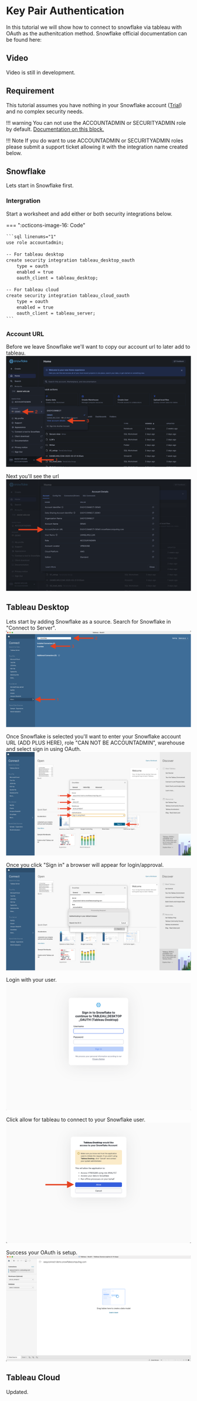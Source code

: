 # Key Pair Authentication
In this tutorial we will show how to connect to snowflake via tableau with OAuth as the authenitcation method. Snowflake official documentation can be found here: 

## Video
Video is still in development.

## Requirement
This tutorial assumes you have nothing in your Snowflake account ([Trial](https://signup.snowflake.com/)) and no complex security needs.

!!! warning
    You can not use the ACCOUNTADMIN or SECURITYADMIN role by default. [Documentation on this block.](https://docs.snowflake.com/en/user-guide/oauth-partner#blocking-specific-roles-from-using-the-integration)

!!! Note
    If you do want to use ACCOUNTADMIN or SECURITYADMIN roles please submit a support ticket allowing it with the integration name created below.

## Snowflake
Lets start in Snowflake first.

### Intergration
Start a worksheet and add either or both security integrations below.

=== ":octicons-image-16: Code"

    ```sql linenums="1"
    use role accountadmin;

    -- For tableau desktop
    create security integration tableau_desktop_oauth
        type = oauth
        enabled = true
        oauth_client = tableau_desktop;

    -- For tableau cloud
    create security integration tableau_cloud_oauth
        type = oauth
        enabled = true
        oauth_client = tableau_server;
    ```

### Account URL
Before we leave Snowflake we'll want to copy our account url to later add to tableau.
![account indo](images/01.png)

Next you'll see the url
![account url](images/02.png)

## Tableau Desktop
Lets start by adding Snowflake as a source. Search for Snowflake in "Connect to Server".
![UPDATE](images/03.png)

Once Snowflake is selected you'll want to enter your Snowflake account URL (ADD PLUS HERE), role "CAN NOT BE ACCOUNTADMIN", warehouse and select sign in using OAuth.
![credentials](images/04.png)

Once you click "Sign in" a browser will appear for login/approval.
![sign in](images/05.png)

Login with your user.
![login](images/06.png)

Click allow for tableau to connect to your Snowflake user.
![allow](images/07.png)

Success your OAuth is setup.
![success](images/08.png)

## Tableau Cloud

Updated.